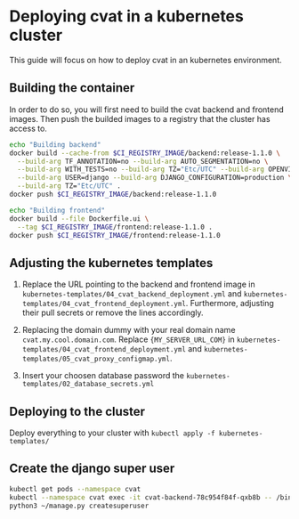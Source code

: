 # Deploying cvat in a kubernetes cluster

This guide will focus on how to deploy cvat in an kubernetes environment.

## Building the container
In order to do so,
you will first need to build the cvat backend and frontend images.
Then push the builded images to a registry that the cluster has access to.
```bash
echo "Building backend"
docker build --cache-from $CI_REGISTRY_IMAGE/backend:release-1.1.0 \
  --build-arg TF_ANNOTATION=no --build-arg AUTO_SEGMENTATION=no \
  --build-arg WITH_TESTS=no --build-arg TZ="Etc/UTC" --build-arg OPENVINO_TOOLKIT=no \
  --build-arg USER=django --build-arg DJANGO_CONFIGURATION=production \
  --build-arg TZ="Etc/UTC" .
docker push $CI_REGISTRY_IMAGE/backend:release-1.1.0

echo "Building frontend"
docker build --file Dockerfile.ui \
  --tag $CI_REGISTRY_IMAGE/frontend:release-1.1.0 .
docker push $CI_REGISTRY_IMAGE/frontend:release-1.1.0
```

## Adjusting the kubernetes templates

1.  Replace the URL pointing to the backend and frontend image in
`kubernetes-templates/04_cvat_backend_deployment.yml` and
`kubernetes-templates/04_cvat_frontend_deployment.yml`.
Furthermore, adjusting their pull secrets or remove the lines accordingly.

2.  Replacing the domain dummy with your real domain name
`cvat.my.cool.domain.com`.
Replace `{MY_SERVER_URL_COM}` in
`kubernetes-templates/04_cvat_frontend_deployment.yml` and
`kubernetes-templates/05_cvat_proxy_configmap.yml`.

3.  Insert your choosen database password the
`kubernetes-templates/02_database_secrets.yml`

## Deploying to the cluster
Deploy everything to your cluster with `kubectl apply -f kubernetes-templates/`

## Create the django super user

```bash
kubectl get pods --namespace cvat
kubectl --namespace cvat exec -it cvat-backend-78c954f84f-qxb8b -- /bin/bash
python3 ~/manage.py createsuperuser
```
